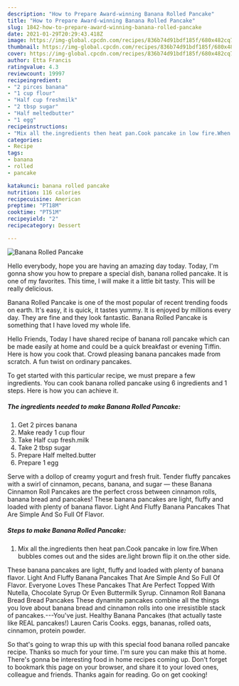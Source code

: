 ```yaml
---
description: "How to Prepare Award-winning Banana Rolled Pancake"
title: "How to Prepare Award-winning Banana Rolled Pancake"
slug: 1842-how-to-prepare-award-winning-banana-rolled-pancake
date: 2021-01-29T20:29:43.418Z
image: https://img-global.cpcdn.com/recipes/836b74d91bdf185f/680x482cq70/banana-rolled-pancake-recipe-main-photo.jpg
thumbnail: https://img-global.cpcdn.com/recipes/836b74d91bdf185f/680x482cq70/banana-rolled-pancake-recipe-main-photo.jpg
cover: https://img-global.cpcdn.com/recipes/836b74d91bdf185f/680x482cq70/banana-rolled-pancake-recipe-main-photo.jpg
author: Etta Francis
ratingvalue: 4.3
reviewcount: 19997
recipeingredient:
- "2 pirces banana"
- "1 cup flour"
- "Half cup freshmilk"
- "2 tbsp sugar"
- "Half meltedbutter"
- "1 egg"
recipeinstructions:
- "Mix all the.ingredients then heat pan.Cook pancake in low fire.When bubbles comes out and the sides are.light brown flip it on.the other side."
categories:
- Recipe
tags:
- banana
- rolled
- pancake

katakunci: banana rolled pancake 
nutrition: 116 calories
recipecuisine: American
preptime: "PT18M"
cooktime: "PT51M"
recipeyield: "2"
recipecategory: Dessert

---
```



![Banana Rolled Pancake](https://img-global.cpcdn.com/recipes/836b74d91bdf185f/680x482cq70/banana-rolled-pancake-recipe-main-photo.jpg)

Hello everybody, hope you are having an amazing day today. Today, I'm gonna show you how to prepare a special dish, banana rolled pancake. It is one of my favorites. This time, I will make it a little bit tasty. This will be really delicious.

Banana Rolled Pancake is one of the most popular of recent trending foods on earth. It's easy, it is quick, it tastes yummy. It is enjoyed by millions every day. They are fine and they look fantastic. Banana Rolled Pancake is something that I have loved my whole life.

Hello Friends, Today I have shared recipe of banana roll pancake which can be made easily at home and could be a quick breakfast or evening Tiffin. Here is how you cook that. Crowd pleasing banana pancakes made from scratch. A fun twist on ordinary pancakes.


To get started with this particular recipe, we must prepare a few ingredients. You can cook banana rolled pancake using 6 ingredients and 1 steps. Here is how you can achieve it.

<!--inarticleads1-->

##### The ingredients needed to make Banana Rolled Pancake:

1. Get 2 pirces banana
1. Make ready 1 cup flour
1. Take Half cup fresh.milk
1. Take 2 tbsp sugar
1. Prepare Half melted.butter
1. Prepare 1 egg


Serve with a dollop of creamy yogurt and fresh fruit. Tender fluffy pancakes with a swirl of cinnamon, pecans, banana, and sugar — these Banana Cinnamon Roll Pancakes are the perfect cross between cinnamon rolls, banana bread and pancakes! These banana pancakes are light, fluffy and loaded with plenty of banana flavor. Light And Fluffy Banana Pancakes That Are Simple And So Full Of Flavor. 

<!--inarticleads2-->

##### Steps to make Banana Rolled Pancake:

1. Mix all the.ingredients then heat pan.Cook pancake in low fire.When bubbles comes out and the sides are.light brown flip it on.the other side.


These banana pancakes are light, fluffy and loaded with plenty of banana flavor. Light And Fluffy Banana Pancakes That Are Simple And So Full Of Flavor. Everyone Loves These Pancakes That Are Perfect Topped With Nutella, Chocolate Syrup Or Even Buttermilk Syrup. Cinnamon Roll Banana Bread Bread Pancakes These dynamite pancakes combine all the things you love about banana bread and cinnamon rolls into one irresistible stack of pancakes.---You&#39;ve just. Healthy Banana Pancakes (that actually taste like REAL pancakes!) Lauren Caris Cooks. eggs, bananas, rolled oats, cinnamon, protein powder. 

So that's going to wrap this up with this special food banana rolled pancake recipe. Thanks so much for your time. I'm sure you can make this at home. There's gonna be interesting food in home recipes coming up. Don't forget to bookmark this page on your browser, and share it to your loved ones, colleague and friends. Thanks again for reading. Go on get cooking!
